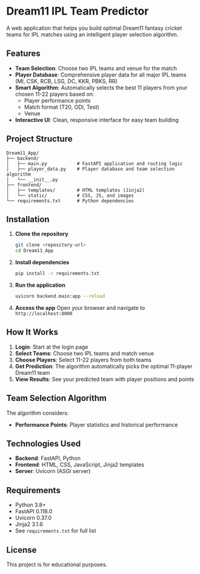 # Dream11 IPL Team Predictor

A web application that helps you build optimal Dream11 fantasy cricket teams for IPL matches using an intelligent player selection algorithm.

## Features

- **Team Selection**: Choose two IPL teams and venue for the match
- **Player Database**: Comprehensive player data for all major IPL teams (MI, CSK, RCB, LSG, DC, KKR, PBKS, RR)
- **Smart Algorithm**: Automatically selects the best 11 players from your chosen 11-22 players based on:
  - Player performance points
  - Match format (T20, ODI, Test)
  - Venue  
- **Interactive UI**: Clean, responsive interface for easy team building

## Project Structure

```
Dream11_App/
├── backend/
│   ├── main.py           # FastAPI application and routing logic
│   ├── player_data.py    # Player database and team selection algorithm
│   └── __init__.py
├── frontend/
│   ├── templates/        # HTML templates (Jinja2)
│   └── static/           # CSS, JS, and images
└── requirements.txt      # Python dependencies
```

## Installation

1. **Clone the repository**
   ```bash
   git clone <repository-url>
   cd Dream11_App
   ```

2. **Install dependencies**
   ```bash
   pip install -r requirements.txt
   ```

3. **Run the application**
   ```bash
   uvicorn backend.main:app --reload
   ```

4. **Access the app**
   Open your browser and navigate to `http://localhost:8000`

## How It Works

1. **Login**: Start at the login page
2. **Select Teams**: Choose two IPL teams and match venue
3. **Choose Players**: Select 11-22 players from both teams
4. **Get Prediction**: The algorithm automatically picks the optimal 11-player Dream11 team
5. **View Results**: See your predicted team with player positions and points

## Team Selection Algorithm

The algorithm considers:
- **Performance Points**: Player statistics and historical performance

## Technologies Used

- **Backend**: FastAPI, Python
- **Frontend**: HTML, CSS, JavaScript, Jinja2 templates
- **Server**: Uvicorn (ASGI server)

## Requirements

- Python 3.8+
- FastAPI 0.118.0
- Uvicorn 0.37.0
- Jinja2 3.1.6
- See `requirements.txt` for full list

## License
This project is for educational purposes.
